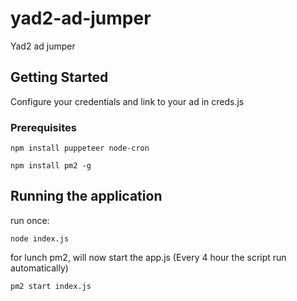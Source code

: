 # yad2-ad-jumper
Yad2 ad jumper

## Getting Started
Configure your credentials and link to your ad in creds.js


### Prerequisites
```
npm install puppeteer node-cron

npm install pm2 -g
```
## Running the application
run once: 

```
node index.js
```

for lunch pm2, will now start the app.js (Every 4 hour the script run automatically)

```
pm2 start index.js
```

